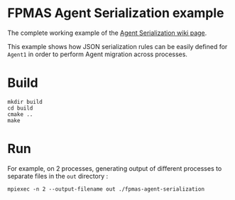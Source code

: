 # FPMAS Agent Serialization example

The complete working example of the [Agent Serialization wiki
page](https://github.com/FPMAS/FPMAS/wiki/Agent-Serialization).

This example shows how JSON serialization rules can be easily defined for
`Agent1` in order to perform Agent migration across processes.

# Build

```
mkdir build
cd build
cmake ..
make
```

# Run

For example, on 2 processes, generating output of different processes to
separate files in the `out` directory :
```
mpiexec -n 2 --output-filename out ./fpmas-agent-serialization
```
